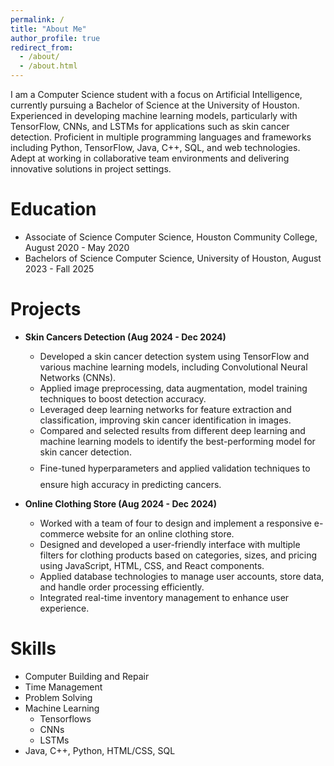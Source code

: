 ```yaml
---
permalink: /
title: "About Me"
author_profile: true
redirect_from: 
  - /about/
  - /about.html
---
```

I am a Computer Science student with a focus on Artificial Intelligence, currently pursuing a Bachelor of Science at the University of Houston. Experienced in developing machine learning models, particularly with TensorFlow, CNNs, and LSTMs for applications such as skin cancer detection. Proficient in multiple programming languages and frameworks including Python, TensorFlow, Java, C++, SQL, and web technologies. Adept at working in collaborative team environments and delivering innovative solutions in project settings.

Education
======
* Associate of Science Computer Science, Houston Community College, August 2020 - May 2020
* Bachelors of Science Computer Science, University of Houston, August 2023 - Fall 2025

Projects
======
* <span><strong>Skin Cancers Detection (Aug 2024 - Dec 2024)</strong></span>
  * Developed a skin cancer detection system using TensorFlow and various machine learning models, including Convolutional Neural Networks (CNNs).
  * Applied image preprocessing, data augmentation, model training techniques to boost detection accuracy. 
  * Leveraged deep learning networks for feature extraction and classification, improving skin cancer identification in images.
  * Compared and selected results from different deep learning and machine learning models to identify the best-performing model for skin cancer detection.
  * <span style="line-height: 2.5em;"> Fine-tuned hyperparameters and applied validation techniques to ensure high accuracy in predicting cancers.</span>

* <span><strong>Online Clothing Store (Aug 2024 - Dec 2024)</strong></span>
  * Worked with a team of four to design and implement a responsive e-commerce website for an online clothing store.
  * Designed and developed a user-friendly interface with multiple filters for clothing products based on categories, sizes, and pricing using JavaScript, HTML, CSS, and React components.
  * Applied database technologies to manage user accounts, store data, and handle order processing efficiently.
  * Integrated real-time inventory management to enhance user experience.

Skills
======
* Computer Building and Repair
* Time Management
* Problem Solving
* Machine Learning
  * Tensorflows
  * CNNs
  * LSTMs
* Java, C++, Python, HTML/CSS, SQL